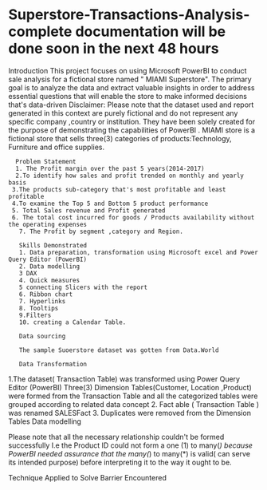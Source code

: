 # Superstore-Transactions-Analysis- complete documentation will be done soon in the next 48 hours
Introduction
     This project focuses on using Microsoft PowerBI to conduct sale analysis for a fictional store named " MIAMI Superstore". The primary goal is to analyze  the data and extract valuable insights in order to address essential questions that will enable the store to make informed decisions that's data-driven 
     Disclaimer: Please note that the dataset used and report generated in this context are purely fictional and do not represent any specific company ,country or institution.  They have been solely created for the purpose of demonstrating the capabilities of PowerBI .
      MIAMI store is a fictional store that sells three(3) categories of products:Technology, Furniture and office supplies.

      Problem Statement
      1. The Profit margin over the past 5 years(2014-2017)
      2.To identify how sales and profit trended on monthly and yearly basis 
     3.The products sub-category that's most profitable and least profitable 
     4.To examine the Top 5 and Bottom 5 product performance 
     5. Total Sales revenue and Profit generated
     6. The total cost incurred for goods / Products availability without the operating expenses
       7. The Profit by segment ,category and Region.

       Skills Demonstrated 
       1. Data preparation, transformation using Microsoft excel and Power Query Editor (PowerBI)
       2. Data modelling
       3 DAX
       4. Quick measures 
       5 connecting Slicers with the report
       6. Ribbon chart 
       7. Hyperlinks 
       8. Tooltips
       9.Filters
       10. creating a Calendar Table.
       
       Data sourcing 
       
       The sample Suoerstore dataset was gotten from Data.World
       
       Data Transformation 
       
1.The dataset( Transaction Table) was transformed using Power Query Editor (PowerBI)
Three(3) Dimension Tables(Customer, Location ,Product) were formed from the Transaction Table and all the categorized tables were grouped according to related data concept
2. Fact able ( Transaction Table ) was renamed SALESFact
3. Duplicates were removed from the Dimension Tables 
Data modelling

Please note that all the necessary relationship couldn't  be formed  successfully I.e the Product ID could not form a one (1) to many(*) because PowerBI needed assurance that the many(*) to many(*) is valid( can serve its intended purpose) before interpreting it to the way it ought to be.

Technique Applied to Solve Barrier Encountered 
